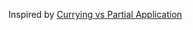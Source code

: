 Inspired by [Currying vs Partial Application](http://www.datchley.name/currying-vs-partial-application/)